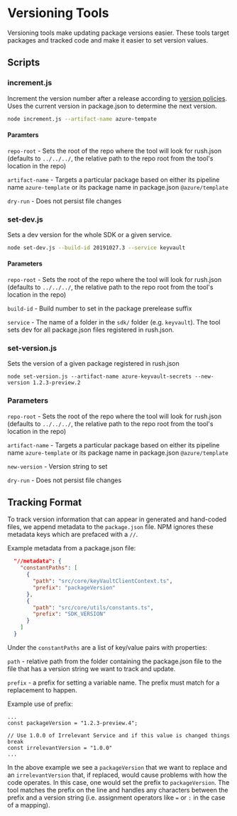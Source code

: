 # Versioning Tools

Versioning tools make updating package versions easier. These tools target packages and tracked code and make it easier to set version values.

## Scripts

### increment.js

Increment the version number after a release according to [version policies](https://github.com/Azure/azure-sdk/blob/main/docs/policies/releases.md#incrementing-after-release). Uses the current version in package.json to determine the next version.

```bash
node increment.js --artifact-name azure-tempate
```

#### Paramters

`repo-root` - Sets the root of the repo where the tool will look for rush.json (defaults to `../../../`, the relative path to the repo root from the tool's location in the repo)

`artifact-name` - Targets a particular package based on either its pipeline name `azure-template` or its package name in package.json `@azure/template`

`dry-run` - Does not persist file changes

### set-dev.js

Sets a dev version for the whole SDK or a given service.

```bash
node set-dev.js --build-id 20191027.3 --service keyvault
```

#### Parameters

`repo-root` - Sets the root of the repo where the tool will look for rush.json (defaults to `../../../`, the relative path to the repo root from the tool's location in the repo)

`build-id` - Build number to set in the package prerelease suffix

`service` - The name of a folder in the `sdk/` folder (e.g. `keyvault`). The tool sets dev for all package.json files registered in rush.json.

### set-version.js

Sets the version of a given package registered in rush.json

```
node set-version.js --artifact-name azure-keyvault-secrets --new-version 1.2.3-preview.2
```

### Parameters

`repo-root` - Sets the root of the repo where the tool will look for rush.json (defaults to `../../../`, the relative path to the repo root from the tool's location in the repo)

`artifact-name` - Targets a particular package based on either its pipeline name `azure-template` or its package name in package.json `@azure/template`

`new-version` - Version string to set

`dry-run` - Does not persist file changes

## Tracking Format

To track version information that can appear in generated and hand-coded files, we append metadata to the `package.json` file. NPM ignores these metadata keys which are prefaced with a `//`.

Example metadata from a package.json file:

```JSON
  "//metadata": {
    "constantPaths": [
      {
        "path": "src/core/keyVaultClientContext.ts",
        "prefix": "packageVersion"
      },
      {
        "path": "src/core/utils/constants.ts",
        "prefix": "SDK_VERSION"
      }
    ]
  }
```

Under the `constantPaths` are a list of key/value pairs with properties:

`path` - relative path from the folder containing the package.json file to the file that has a version string we want to track and update.

`prefix` - a prefix for setting a variable name. The prefix must match for a replacement to happen.

Example use of prefix:

```JS
...
const packageVersion = "1.2.3-preview.4";

// Use 1.0.0 of Irrelevant Service and if this value is changed things break
const irrelevantVersion = "1.0.0"
...
```

In the above example we see a `packageVersion` that we want to replace and an `irrelevantVersion` that, if replaced, would cause problems with how the code operates. In this case, one would set the prefix to `packageVersion`. The tool matches the prefix on the line and handles any characters between the prefix and a version string (i.e. assignment operators like `=` or `:` in the case of a mapping).
